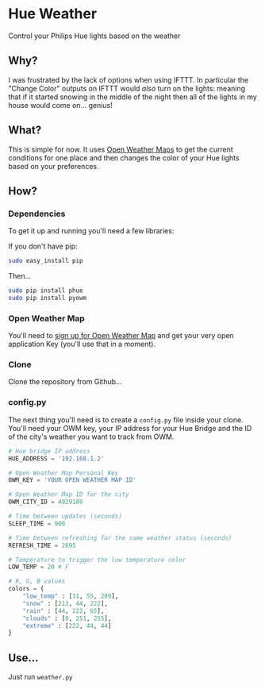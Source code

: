 # Hue Weather

Control your Philips Hue lights based on the weather

## Why?

I was frustrated by the lack of options when using IFTTT.  In particular the "Change Color" outputs on IFTTT would _also_ turn on the lights: meaning that if it started snowing in the middle of the night then all of the lights in my house would come on... genius!

## What?

This is simple for now.  It uses [Open Weather Maps](http://openweathermap.org) to get the current conditions for one place and then changes the color of your Hue lights based on your preferences.

## How?

### Dependencies

To get it up and running you'll need a few libraries:

If you don't have pip:

```bash
sudo easy_install pip
```

Then...

```bash
sudo pip install phue
sudo pip install pyowm
```

### Open Weather Map

You'll need to [sign up for Open Weather Map](http://openweathermap.org/register) and get your very open application Key (you'll use that in a moment).

### Clone

Clone the repository from Github...

### config.py

The next thing you'll need is to create a `config.py` file inside your clone.  You'll need your OWM key, your IP address for your Hue Bridge and the ID of the city's weather you want to track from OWM.

```python
# Hue bridge IP address
HUE_ADDRESS = '192.168.1.2'

# Open Weather Map Personal Key
OWM_KEY = 'YOUR OPEN WEATHER MAP ID'

# Open Weather Map ID for the city
OWM_CITY_ID = 4929180

# Time between updates (seconds)
SLEEP_TIME = 900

# Time between refreshing for the same weather status (seconds)
REFRESH_TIME = 2695

# Temperature to trigger the low temperature color
LOW_TEMP = 20 # F

# R, G, B values
colors = {
    "low_temp" : [31, 55, 209],
    "snow" : [213, 44, 222],
    "rain" : [44, 222, 65],
    "clouds" : [0, 251, 255],
    "extreme" : [222, 44, 44]
}
```

## Use...
Just run `weather.py`
